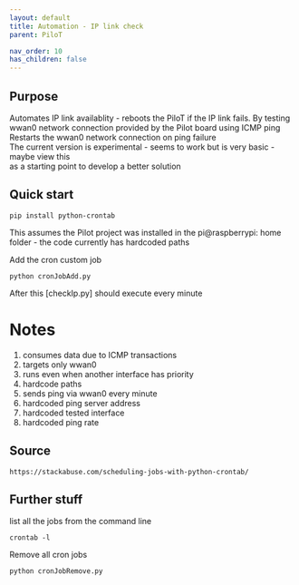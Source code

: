 ```yaml
---
layout: default
title: Automation - IP link check
parent: PiloT

nav_order: 10
has_children: false
---
```



## Purpose
Automates IP link availablity - reboots the PiloT if the IP link fails.
By testing wwan0 network connection provided by the Pilot board using ICMP ping  
Restarts the wwan0 network connection on ping failure   
The current version is experimental - seems to work but is very basic - maybe view this  
as a starting point to develop a better solution  

## Quick start
```
pip install python-crontab
```

This assumes the Pilot project was installed in the pi@raspberrypi: home folder - the code 
currently has hardcoded paths  

Add the cron custom job  
```
python cronJobAdd.py
```


After this [checkIp.py] should execute every minute


# Notes
1. consumes data due to ICMP transactions
2. targets only wwan0
3. runs even when another interface has priority
4. hardcode paths
5. sends ping via wwan0 every minute
6. hardcoded ping server address
7. hardcoded tested interface 
1. hardcoded ping rate

## Source
```
https://stackabuse.com/scheduling-jobs-with-python-crontab/
```

## Further stuff

list all the jobs from the command line   
```
crontab -l
```

Remove all cron jobs
```
python cronJobRemove.py
```
